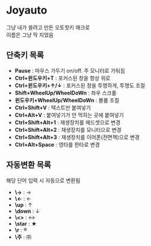 # Joyauto
그냥 내가 쓸려고 만든 오토핫키 매크로 \
이름은 그냥 막 지었음

## 단축키 목록
* **Pause** : 마우스 가두기 on/off. 주 모니터로 가둬짐
* **Ctrl+윈도우키+T** : 포커스된 창을 항상 위로
* **Ctrl+윈도우키+↑/↓** : 포커스된 창을 투명하게, 투명도 조절
* **Shift+WheelUp/WheelDoWn** : 좌우 스크롤
* **윈도우키+WheelUp/WheelDoWn** : 볼륨 조절
* **Ctrl+Shift+V** : 텍스트만 붙여넣기
* **Ctrl+Alt+V** : 붙여넣기가 안 먹히는 곳에 붙여넣기
* **Ctrl+Shift+Alt+1** : 재생장치를 헤드셋으로 변경
* **Ctrl+Shift+Alt+2** : 재생장치를 모니터으로 변경
* **Ctrl+Shift+Alt+3** : 재생장치를 이어폰(전면잭)으로 변경
* **Ctrl+Alt+Space** : 영타를 한타로 변경

## 자동변환 목록
해당 단어 입력 시 자동으로 변환됨
* **\\->** : →
* **\\<-** : ←
* **\\up** : ↑
* **\\down** : ↓
* **\\<>** : ↔
* **\\star** : ★
* **\\r** : ®
* **\\주** : ㈜
